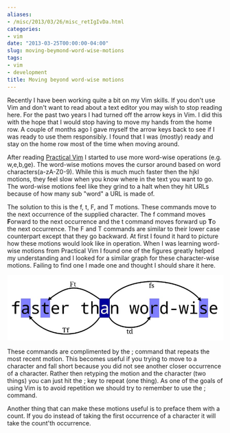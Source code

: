 ```yaml
---
aliases:
- /misc/2013/03/26/misc_retIgIvDa.html
categories:
- vim
date: "2013-03-25T00:00:00-04:00"
slug: moving-beymond-word-wise-motions
tags:
- vim
- development
title: Moving beyond word-wise motions
---
```


Recently I have been working quite a bit on my Vim skills. If you don't use Vim
and don't want to read about a text editor you may wish to stop reading here.
For the past two years I had turned off the arrow keys in Vim. I did this with
the hope that I would stop having to move my hands from the home row. A couple
of months ago I gave myself the arrow keys back to see if I was ready to use
them responsibly. I found that I was (mostly) ready and stay on the home row
most of the time when moving around.


After reading [Practical Vim](https://pragprog.com/book/dnvim/practical-vim)
I started to use more word-wise operations (e.g. w,e,b,ge).
The word-wise motions moves the cursor around based on word
characters(a-zA-Z0-9). While
this is much much faster then the hjkl motions, they feel slow when you know
where in the text you want to go. The word-wise motions feel like they grind to
a halt when they hit URLs because of how many sub "word" a URL is made of.


The solution to this is the f, t, F, and T motions. These commands move to the
next occurrence of the supplied character. The f command moves **F**orward to the
next occurrence and the t command moves forward up **T**o the next occurrence. The
F and T commands are similar to their lower case counterpart except that they go
backward. At first I found it hard to picture how these motions would look like
in operation. When I was learning word-wise motions from Practical Vim I found
one of the figures greatly helped my understanding and I looked for a similar
graph for these character-wise motions. Failing to find one I made one and
thought I should share it here.

<img class="center" src="/static/img/fasterthanwordwise-800.jpg" alt="An image I made explaining some of the character-wise motions"/>

These commands are complimented by the ; command that repeats the most recent
motion. This becomes useful if you trying to move to a character and fall short
because you did not see another closer occurrence of a character. Rather then
retyping the motion and the character (two things) you can just hit the ; key
to repeat (one thing). As one of the goals of using Vim is to avoid repetition
we should try to remember to use the ; command.

Another thing that can make these motions useful is to preface them with a
count. If you do instead of taking the first occurrence of a character it will
take the count'th occurrence.


